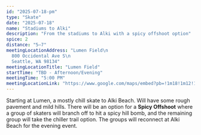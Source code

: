 ```yaml
---
id: "2025-07-18-pm"
type: "Skate"
date: "2025-07-18"
name: "Stadiums to Alki"
description: "From the stadiums to Alki with a spicy offshoot option"
spice: 2
distance: "5–7"
meetingLocationAddress: "Lumen Field\n
  800 Occidental Ave S\n
  Seattle, WA 98134"
meetingLocationTitle: "Lumen Field"
startTime: "TBD - Afternoon/Evening"
meetingTime: "5:00 PM"
meetingLocationLink: "https://www.google.com/maps/embed?pb=!1m18!1m12!1m3!1d4883.465086156864!2d-122.33434975248251!3d47.59586461789417!2m3!1f0!2f0!3f0!3m2!1i1024!2i768!4f13.1!3m3!1m2!1s0x54906aa3b9f1182b%3A0xa636cd513bba22dc!2sLumen%20Field!5e0!3m2!1sen!2sus!4v1720155381836!5m2!1sen!2sus"
---
```


Starting at Lumen, a mostly chill skate to Alki Beach. Will have some rough pavement and mild hills.
There will be an option for a **Spicy Offshoot** where a group of skaters will branch off to hit a spicy
hill bomb, and the remaining group will take the chiller trail option. The groups will reconnect at
Alki Beach for the evening event.
